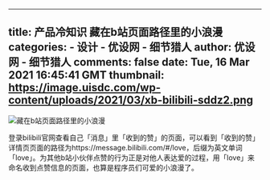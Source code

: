 
---
title: 产品冷知识 藏在b站页面路径里的小浪漫
categories: 
    - 设计
    - 优设网 - 细节猎人
author: 优设网 - 细节猎人
comments: false
date: Tue, 16 Mar 2021 16:45:41 GMT
thumbnail: https://image.uisdc.com/wp-content/uploads/2021/03/xb-bilibili-sddz2.png
---

<div>   
<i class="thumb " style="background-image:url(https://image.uisdc.com/wp-content/uploads/2021/03/xb-bilibili-sddz2.png)"></i><img src="https://image.uisdc.com/wp-content/uploads/2021/03/xb-bilibili-sddz2.png" alt="藏在b站页面路径里的小浪漫" referrerpolicy="no-referrer">

<p>登录bilibili官网查看自己「消息」里「收到的赞」的页面，可以看到「收到的赞」详情页页面的路径为https://message.bilibili.com/#/love，后缀为英文单词「love」。为其他b站小伙伴点赞的行为正是对他人表达爱的过程，用「love」来命名收到点赞信息的页面，也算是程序员们可爱的小浪漫了。</p>
  
</div>
            